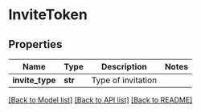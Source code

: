 # InviteToken

## Properties
Name | Type | Description | Notes
------------ | ------------- | ------------- | -------------
**invite_type** | **str** | Type of invitation | 

[[Back to Model list]](../README.md#documentation-for-models) [[Back to API list]](../README.md#documentation-for-api-endpoints) [[Back to README]](../README.md)

